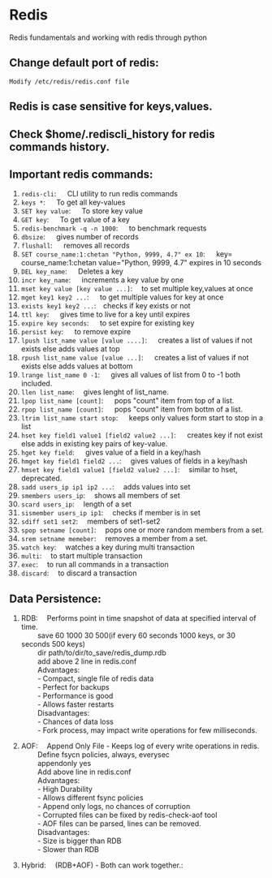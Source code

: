 # Redis
Redis fundamentals and working with redis through python

## Change default port of redis: 
    Modify /etc/redis/redis.conf file

## Redis is case sensitive for keys,values.
## Check $home/.rediscli_history for redis commands history.

## Important redis commands:

1. `redis-cli`: &emsp; CLI utility to run redis commands
2. `keys *`: &emsp; To get all key-values
3. `SET key value`: &emsp; To store key value
4. `GET key`: &emsp; To get value of a key
5. `redis-benchmark -q -n 1000`: &emsp; to benchmark requests
6. `dbsize`: &emsp; gives number of records
7. `flushall`: &emsp; removes all records
8. `SET course_name:1:chetan "Python, 9999, 4.7" ex 10`: &emsp;
    key= course_name:1:chetan
    value="Python, 9999, 4.7"
    expires in 10 seconds
9. `DEL key_name`: &emsp; Deletes a key
10. `incr key_name`: &emsp; increments a key value by one
11. `mset key value [key value ...]`:&emsp; to set multiple key,values at once
12. `mget key1 key2 ...`: &emsp; to get multiple values for key at once
13. `exists key1 key2 ...`:&emsp;checks if key exists or not
14. `ttl key`: &emsp;            gives time to live for a key until expires
15. `expire key seconds`: &emsp; to set expire for existing key
16. `persist key`: &emsp;        to remove expire
17. `lpush list_name value [value ....]`: &emsp; creates a list of values if not exists else adds values at top
18. `rpush list_name value [value ...]`: &emsp; creates a list of values if not exists else adds values at bottom
19. `lrange list_name 0 -1`: &emsp; gives all values of list from 0 to -1 both included.
20. `llen list_name`:&emsp; gives lenght of list_name.
21. `lpop list_name [count]`: &emsp; pops "count" item from top of a list.
22. `rpop list_name [count]`: &emsp; pops "count" item from bottm of a list.
23. `ltrim list_name start stop`: &emsp; keeps only values form start to stop in a list
24. `hset key field1 value1 [field2 value2 ...]`: &emsp; creates key if not exist else adds in existing key pairs of key-value.
25. `hget key field`: &emsp; gives value of a field in a key/hash
26. `hmget key field1 field2 ...`:&emsp; gives values of fields in a key/hash
27. `hmset key field1 value1 [field2 value2 ...]`:&emsp; similar to hset, deprecated.
28. `sadd users_ip ip1 ip2 ...`:&emsp; adds values into set
29. `smembers users_ip`:&emsp; shows all members of set
30. `scard users_ip`: &emsp;length of a set
31. `sismember users_ip ip1`: &emsp;checks if member is in set
31. `sdiff set1 set2`:&emsp; members of set1-set2
31. `spop setname [count]`:&emsp; pops one or more random members from a set.
32. `srem setname memeber`:&emsp; removes a member from a set.
33. `watch key`:&emsp; watches a key during multi transaction
34. `multi`:&emsp; to start multiple transaction
35. `exec`:&emsp; to run all commands in a transaction
36. `discard`:&emsp; to discard a transaction 

## Data Persistence:

1. RDB:&emsp; Performs point in time snapshot of data at specified interval of time. <br/>
&emsp;&emsp; save 60 1000 30 500(if every 60 seconds 1000 keys, or 30 seconds 500 keys) <br/>
&emsp;&emsp; dir path/to/dir/to_save/redis_dump.rdb <br/>
&emsp;&emsp; add above 2 line in redis.conf <br/>
&emsp;&emsp; Advantages: <br/>
&emsp;&emsp; - Compact, single file of redis data<br/>
&emsp;&emsp; - Perfect for backups<br/>
&emsp;&emsp; - Performance is good<br/>
&emsp;&emsp; - Allows faster restarts<br/>
&emsp;&emsp; Disadvantages: <br/>
&emsp;&emsp; - Chances of data loss <br/>
&emsp;&emsp; - Fork process, may impact write operations for few milliseconds.<br/>

2. AOF:&emsp; Append Only File - Keeps log of every write operations in redis. <br/>
&emsp;&emsp; Define fsycn policies, always, everysec <br/>
&emsp;&emsp; appendonly yes <br/>
&emsp;&emsp; Add above line in redis.conf <br/>
&emsp;&emsp; Advantages: <br/>
&emsp;&emsp; - High Durability <br/>
&emsp;&emsp; - Allows different fsync policies <br/>
&emsp;&emsp; - Append only logs, no chances of corruption <br/>
&emsp;&emsp; - Corrupted files can be fixed by redis-check-aof tool <br/>
&emsp;&emsp; - AOF files can be parsed, lines can be removed. <br/>
&emsp;&emsp; Disadvantages: <br/>
&emsp;&emsp; - Size is bigger than RDB <br/>
&emsp;&emsp; - Slower than RDB <br/>

3. Hybrid:&emsp; (RDB+AOF) - Both can work together.: